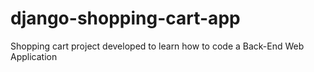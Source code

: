 # django-shopping-cart-app
Shopping cart project developed to learn how to code a Back-End Web Application
